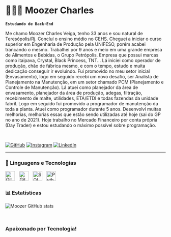 # 👩🏻‍💻 Moozer Charles

**`Estudando de Back-End`**

Me chamo Moozer Charles Veiga, tenho 33 anos e sou natural de Teresópolis/Rj. Concluí o ensino médio no CEHS. Cheguei a iniciar o curso superior em Engenharia de Produção pela UNIFESO, porém acabei trancando o mesmo.
Trabalhei por 9 anos e meio em uma grande empresa de Alimentos e Bebidas, o Grupo Petrópolis. Empresa que possui marcas como itaipava, Crystal, Black Princess, TNT... Lá iniciei como operador de produção, chão de fábrica mesmo, e com o tempo, estudo e muita dedicação conseguir ir evoluindo. Fui promovido no meu setor inicial (Envasamento), logo em seguido recebi um novo desafio, ser Analista de Planejamento na Manutenção, em um setor chamado PCM (Planejamento e Controle de Manutenção). Lá atuei como planejador da área de envasamento, planejador da área de produção, adegas, filtração, recebimento de malte, utilidades, ETA/ETDI e todas fazendas da unidade fabril. Logo em seguido fui promovido a programador de manutenção da toda a planta. Atuei como programador durante 5 anos. Desenvolvi muitas melhorias, melhorias essas que estão sendo utilizadas até hoje (sai do GP no ano de 2021). Hoje trabalho no Mercado Financeiro por conta própria (Day Trader) e estou estudando o máximo possível sobre programação.

<br/>

[![GitHub](https://img.shields.io/badge/GitHub-100000?style=for-the-badge&logo=github&logoColor=white)](https://github.com/Moozer-cloud)
[![Instagram](https://img.shields.io/badge/Instagram-E4405F?style=for-the-badge&logo=instagram&logoColor=white)](https://www.instagram.com/moozer_charles/)
[![LinkedIn](https://img.shields.io/badge/LinkedIn-0077B5?style=for-the-badge&logo=linkedin&logoColor=white)](https://www.linkedin.com/in/moozer-charles/)

---



### 🤖 Linguagens e Tecnologias

<img 
    align="left" 
    alt="GitHub"
    title="GitHub" 
    width="30px" 
    style="padding-right: 10px;" 
    src="https://cdn.jsdelivr.net/gh/devicons/devicon@latest/icons/github/github-original.svg" 
/>
<img
    align="left" 
    alt="Git" 
    title="Git"
    width="30px" 
    style="padding-right: 10px;" 
    src="https://cdn.jsdelivr.net/gh/devicons/devicon@latest/icons/git/git-original.svg" 
/>

<img 
    align="left" 
    alt="SQL" 
    title="SQL"
    width="30px" 
    style="padding-right: 10px;" 
    src="https://cdn.jsdelivr.net/gh/devicons/devicon@latest/icons/mysql/mysql-original.svg"
/>

<img 
    align="left" 
    alt="Python" 
    title="Python"
    width="30px" 
    style="padding-right: 10px;" 
    src="https://cdn.jsdelivr.net/gh/devicons/devicon@latest/icons/python/python-original.svg" 
/>


<br/>
<br/>

### 📊 Estatísticas

![Moozer GitHub stats](https://github-readme-stats.vercel.app/api?username=Moozer-cloud&show_icons=true&theme=dark)

<br/>

### Apaixonado por Tecnologia!
